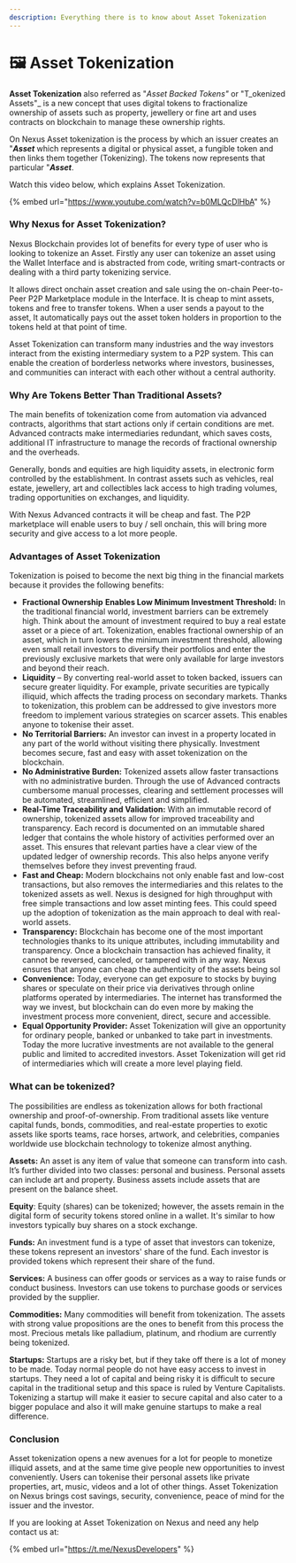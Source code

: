 ```yaml
---
description: Everything there is to know about Asset Tokenization
---
```


# 🖼 Asset Tokenization

**Asset Tokenization** also referred as  "_Asset Backed Tokens"_ or "T_okenized Assets"_ is a new concept that uses digital tokens to fractionalize ownership of assets such as property, jewellery or fine art and uses contracts on blockchain to manage these ownership rights.&#x20;

On Nexus Asset tokenization is the process by which an issuer creates an "_**Asset**_ which represents a digital or physical asset, a fungible token and then links them together (Tokenizing). The tokens now represents that particular "_**Asset**_. &#x20;

Watch this video below, which explains Asset Tokenization.

{% embed url="https://www.youtube.com/watch?v=b0MLQcDlHbA" %}

### Why Nexus for Asset Tokenization?

Nexus Blockchain provides lot of benefits for every type of user who is looking to tokenize an Asset. Firstly any user can tokenize an asset using the Wallet Interface and is abstracted from code, writing smart-contracts or dealing with a third party tokenizing service.&#x20;

It allows direct onchain asset creation and sale using the on-chain Peer-to-Peer P2P Marketplace module in the Interface. It is cheap to mint assets, tokens and free to transfer tokens. When a user sends a payout to the asset, It automatically pays out the asset token holders in proportion to the tokens held at that point of time.&#x20;

Asset Tokenization can transform many industries and the way investors interact from the existing intermediary system to a P2P system. This can enable the creation of borderless networks where investors, businesses, and communities can interact with each other without a central authority.

### **Why Are Tokens Better Than Traditional Assets?** <a href="#why-are-tokens-better-than-traditional-assets" id="why-are-tokens-better-than-traditional-assets"></a>

The main benefits of tokenization come from automation via advanced contracts, algorithms that start actions only if certain conditions are met. Advanced contracts make intermediaries redundant, which saves costs, additional IT infrastructure to manage the records of fractional ownership and the overheads.

Generally, bonds and equities are high liquidity assets, in electronic form controlled by the establishment. In contrast assets such as vehicles, real estate, jewellery, art and collectibles lack access to high trading volumes, trading opportunities on exchanges, and liquidity.

With Nexus Advanced contracts it will be cheap and fast. The P2P marketplace will enable users to buy / sell onchain, this will bring more security and give access to a lot more people.

### Advantages of Asset Tokenization

Tokenization is poised to become the next big thing in the financial markets because it provides the following benefits:

* **Fractional Ownership** **Enables Low Minimum Investment Threshold:** In the traditional financial world, investment barriers can be extremely high. Think about the amount of investment required to buy a real estate asset or a piece of art. Tokenization, enables fractional ownership of an asset, which in turn lowers the minimum investment threshold, allowing even small retail investors to diversify their portfolios and enter the previously exclusive markets that were only available for large investors and beyond their reach.
* **Liquidity** – By converting real-world asset to token backed, issuers can secure greater liquidity. For example, private securities are typically illiquid, which affects the trading process on secondary markets. Thanks to tokenization, this problem can be addressed to give investors more freedom to implement various strategies on scarcer assets. This enables anyone to tokenise their asset.
* **No Territorial Barriers:** An investor can invest in a property located in any part of the world without visiting there physically. Investment becomes secure, fast and easy with asset tokenization on the blockchain.
* **No Administrative Burden:** Tokenized assets allow faster transactions with no administrative burden. Through the use of Advanced contracts cumbersome manual processes, clearing and settlement processes will be automated, streamlined, efficient and simplified.
* **Real-Time Traceability and  Validation:** With an immutable record of ownership, tokenized assets allow for improved traceability and transparency. Each record is documented on an immutable shared ledger that contains the whole history of activities performed over an asset. This ensures that relevant parties have a clear view of the updated ledger of ownership records. This also helps anyone verify themselves before they invest preventing fraud.‍
* **Fast and Cheap:**  Modern blockchains not only enable fast and low-cost transactions, but also removes the intermediaries and this relates to the tokenized assets as well. Nexus is designed for high throughput with free simple transactions and low asset minting fees. This could speed up the adoption of tokenization as the main approach to deal with real-world assets.
* **Transparency:** Blockchain has become one of the most important technologies thanks to its unique attributes, including immutability and transparency. Once a blockchain transaction has achieved finality, it cannot be reversed, canceled, or tampered with in any way. Nexus ensures that anyone can cheap the authenticity of the assets being sol
* **Convenience:** Today, everyone can get exposure to stocks by buying shares or speculate on their price via derivatives through online platforms operated by intermediaries. The internet has transformed the way we invest, but blockchain can do even more by making the investment process more convenient, direct, secure and accessible.
* **Equal Opportunity Provider:** Asset Tokenization will give an opportunity for ordinary people, banked or unbanked to take part in investments. Today the more lucrative investments are not available to the general public and limited to accredited investors. Asset Tokenization will get rid of intermediaries which will create a more level playing field.

### **What can be tokenized?**

The possibilities are endless as tokenization allows for both fractional ownership and proof-of-ownership. From traditional assets like venture capital funds, bonds, commodities, and real-estate properties to exotic assets like sports teams, race horses, artwork, and celebrities, companies worldwide use blockchain technology to tokenize almost anything.&#x20;

**Assets:** An asset is any item of value that someone can transform into cash. It’s further divided into two classes: personal and business. Personal assets can include art and property. Business assets include assets that are present on the balance sheet.

**Equity**: Equity (shares) can be tokenized; however, the assets remain in the digital form of security tokens stored online in a wallet. It's similar to how investors typically buy shares on a stock exchange.

**Funds:** An investment fund is a type of asset that investors can tokenize, these tokens represent an investors' share of the fund. Each investor is provided tokens which represent their share of the fund.

**Services:** A business can offer goods or services as a way to raise funds or conduct business. Investors can use tokens to purchase goods or services provided by the supplier.

**Commodities:** Many commodities will benefit from tokenization. The assets with strong value propositions are the ones to benefit from this process the most. Precious metals like palladium, platinum, and rhodium are currently being tokenized.

**Startups:** Startups are a risky bet, but if they take off there is a lot of money to be made. Today  normal people do not have easy access to invest in startups. They need a lot of capital and being risky it is difficult to secure capital in the traditional setup and this space is ruled by Venture Capitalists. Tokenizing a startup will make it easier to secure capital and also cater to a bigger populace and also it will make genuine startups to make a real difference.

### Conclusion

Asset tokenization opens a new avenues for a lot for people to monetize illiquid assets, and at the same time give people new opportunities to invest conveniently. Users can tokenise their personal assets like private properties, art, music, videos and a lot of other things. Asset Tokenization on Nexus brings cost savings, security, convenience, peace of mind for the issuer and the investor.&#x20;

If you are looking at Asset Tokenization on Nexus and need any help contact us at:

{% embed url="https://t.me/NexusDevelopers" %}

